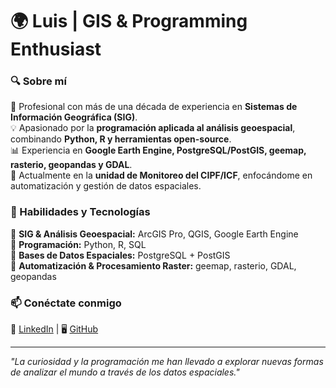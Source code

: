 # 🌍 Luis | GIS & Programming Enthusiast  

### 🔍 Sobre mí  
📌 Profesional con más de una década de experiencia en **Sistemas de Información Geográfica (SIG)**.  
💡 Apasionado por la **programación aplicada al análisis geoespacial**, combinando **Python, R y herramientas open-source**.  
📊 Experiencia en **Google Earth Engine, PostgreSQL/PostGIS, geemap, rasterio, geopandas y GDAL**.  
📍 Actualmente en la **unidad de Monitoreo del CIPF/ICF**, enfocándome en automatización y gestión de datos espaciales.  

### 🚀 Habilidades y Tecnologías  
🔹 **SIG & Análisis Geoespacial:** ArcGIS Pro, QGIS, Google Earth Engine  
🔹 **Programación:** Python, R, SQL  
🔹 **Bases de Datos Espaciales:** PostgreSQL + PostGIS  
🔹 **Automatización & Procesamiento Raster:** geemap, rasterio, GDAL, geopandas  

### 📫 Conéctate conmigo  
🔗 [LinkedIn](https://www.linkedin.com/in/lalgonzales/) | 🖥️ [GitHub](https://github.com/lalgonzales)  

---
_"La curiosidad y la programación me han llevado a explorar nuevas formas de analizar el mundo a través de los datos espaciales."_  


<!---
- 👋 Hi, I’m @lalgonzales
- 👀 I’m interested in programing with R, Python, JS. 
- 🌱 I’m currently learning python, arcpy, geemap, R, gee.
- 💞️ I’m looking to collaborate on SIG, R, Python.
- 📫 
---?
<!---
lalgonzales/lalgonzales is a ✨ special ✨ repository because its `README.md` (this file) appears on your GitHub profile.
You can click the Preview link to take a look at your changes.
--->
